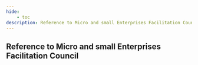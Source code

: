 ```yaml
---
hide:
    - toc
description: Reference to Micro and small Enterprises Facilitation Council
---
```


## Reference to Micro and small Enterprises Facilitation Council
